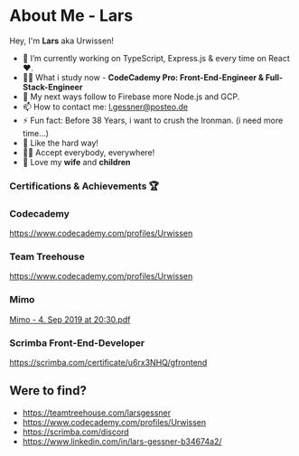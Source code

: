 # About Me - Lars
Hey, I'm **Lars** aka Urwissen!
* 🔭 I’m currently working on TypeScript, Express.js & every time on React ❤️.
* 👨‍🎓 What i study now - **CodeCademy Pro: Front-End-Engineer & Full-Stack-Engineer**
* 🚀 My next ways follow to Firebase more Node.js and GCP.
* 📫 How to contact me: l.gessner@posteo.de
* ⚡ Fun fact: Before 38 Years, i want to crush the Ironman. (i need more time...)
* 🤕 Like the hard way!
* 🏳️‍🌈 Accept everybody, everywhere!
* 🥰 Love my **wife** and **children**

### Certifications & Achievements 🏆
### Codecademy
https://www.codecademy.com/profiles/Urwissen
### Team Treehouse
https://www.codecademy.com/profiles/Urwissen
### Mimo
[Mimo - 4. Sep 2019 at 20:30.pdf](https://github.com/Urwissen/about-me/files/8198932/Mimo.-.4.Sep.2019.at.20.30.pdf)
### Scrimba Front-End-Developer
https://scrimba.com/certificate/u6rx3NHQ/gfrontend


## Were to find?
- https://teamtreehouse.com/larsgessner
- https://www.codecademy.com/profiles/Urwissen
- https://scrimba.com/discord
- https://www.linkedin.com/in/lars-gessner-b34674a2/
